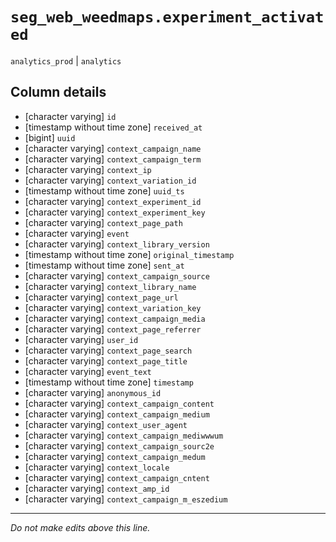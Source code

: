 # `seg_web_weedmaps.experiment_activated`
`analytics_prod` | `analytics`

## Column details
* [character varying] `id`
* [timestamp without time zone] `received_at`
* [bigint]    `uuid`
* [character varying] `context_campaign_name`
* [character varying] `context_campaign_term`
* [character varying] `context_ip`
* [character varying] `context_variation_id`
* [timestamp without time zone] `uuid_ts`
* [character varying] `context_experiment_id`
* [character varying] `context_experiment_key`
* [character varying] `context_page_path`
* [character varying] `event`
* [character varying] `context_library_version`
* [timestamp without time zone] `original_timestamp`
* [timestamp without time zone] `sent_at`
* [character varying] `context_campaign_source`
* [character varying] `context_library_name`
* [character varying] `context_page_url`
* [character varying] `context_variation_key`
* [character varying] `context_campaign_media`
* [character varying] `context_page_referrer`
* [character varying] `user_id`
* [character varying] `context_page_search`
* [character varying] `context_page_title`
* [character varying] `event_text`
* [timestamp without time zone] `timestamp`
* [character varying] `anonymous_id`
* [character varying] `context_campaign_content`
* [character varying] `context_campaign_medium`
* [character varying] `context_user_agent`
* [character varying] `context_campaign_mediwwwum`
* [character varying] `context_campaign_sourc2e`
* [character varying] `context_campaign_medum`
* [character varying] `context_locale`
* [character varying] `context_campaign_cntent`
* [character varying] `context_amp_id`
* [character varying] `context_campaign_m_eszedium`

-------------------------------------------------------------------------------
*Do not make edits above this line.*
